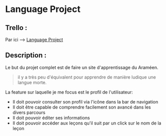 # Language Project


## Trello :

Par ici --> [Language Project](https://trello.com/b/Al8rxzN1/language-project)


## Description :

Le but du projet complet est de faire un site d'apprentissage du Araméen.

> il y a très peu d'équivalent pour apprendre de manière ludique une langue morte.

La feature sur laquelle je me focus est le profil de l'utilisateur:

  - Il doit pouvoir consulter son profil via l'icône dans la bar de navigation
  - Il doit être capable de comprendre facilement son avancé dans les divers parcours
  - Il doit pouvoir éditer ses informations
  - Il doit pouvoir accéder aux leçons qu'il suit par un click sur le nom de la leçon
